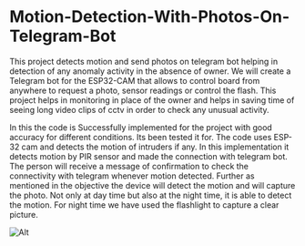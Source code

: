 # Motion-Detection-With-Photos-On-Telegram-Bot
This project detects motion and send photos on telegram bot  helping in detection of any anomaly activity in the absence of  owner. We will create a Telegram bot for the ESP32-CAM that  allows to control board from anywhere to request a photo,  sensor readings or control the flash. This project helps in  monitoring in place of the owner and helps in saving time of  seeing long video clips of cctv in order to check any unusual  activity.

In this the code is Successfully implemented for the project with good accuracy for different conditions. Its been tested it for. The code uses ESP-32 cam and detects the motion of intruders if any. 
In this implementation it detects motion by PIR sensor and made the connection with telegram bot. The person will  receive a message of confirmation to check the connectivity with telegram whenever motion detected.
Further as mentioned in the objective the device will detect the motion and will capture the photo. Not only at day time but also at the night time, it is able to detect the motion. For night time we have used the flashlight to capture a clear picture.

![Alt](https://drive.google.com/drive/folders/1wCR3S1_4tTB-T5hLKhpMrrjXJcKD1Fyu)
